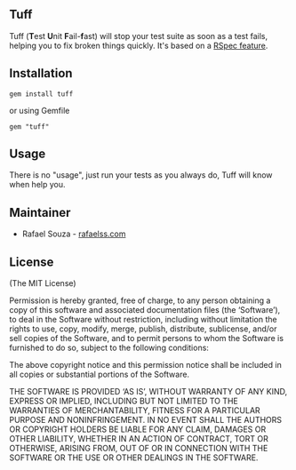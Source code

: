 ## Tuff

Tuff (**T**est **U**nit **F**ail-**f**ast) will stop your test suite as soon as a test fails, helping you to fix broken things quickly.
It's based on a [RSpec feature](http://jeffkreeftmeijer.com/2010/making-rspec-stop-operation-immediately-after-failing/).

## Installation

    gem install tuff

or using Gemfile

    gem "tuff"

## Usage

There is no "usage", just run your tests as you always do, Tuff will know when help you.

## Maintainer

* Rafael Souza - [rafaelss.com](http://rafaelss.com)

## License

(The MIT License)

Permission is hereby granted, free of charge, to any person obtaining a copy of this software and associated documentation files (the ‘Software’), to deal in the Software without restriction, including without limitation the rights to use, copy, modify, merge, publish, distribute, sublicense, and/or sell copies of the Software, and to permit persons to whom the Software is furnished to do so, subject to the following conditions:

The above copyright notice and this permission notice shall be included in all copies or substantial portions of the Software.

THE SOFTWARE IS PROVIDED ‘AS IS’, WITHOUT WARRANTY OF ANY KIND, EXPRESS OR IMPLIED, INCLUDING BUT NOT LIMITED TO THE WARRANTIES OF MERCHANTABILITY, FITNESS FOR A PARTICULAR PURPOSE AND NONINFRINGEMENT. IN NO EVENT SHALL THE AUTHORS OR COPYRIGHT HOLDERS BE LIABLE FOR ANY CLAIM, DAMAGES OR OTHER LIABILITY, WHETHER IN AN ACTION OF CONTRACT, TORT OR OTHERWISE, ARISING FROM, OUT OF OR IN CONNECTION WITH THE SOFTWARE OR THE USE OR OTHER DEALINGS IN THE SOFTWARE.
